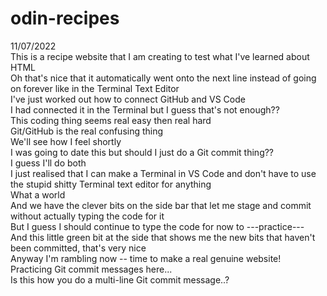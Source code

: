 # odin-recipes
11/07/2022  
This is a recipe website that I am creating to test what I've learned about HTML  
Oh that's nice that it automatically went onto the next line instead of going on forever like in the Terminal Text Editor  
I've just worked out how to connect GitHub and VS Code  
I had connected it in the Terminal but I guess that's not enough??   
This coding thing seems real easy then real hard  
Git/GitHub is the real confusing thing   
We'll see how I feel shortly  
I was going to date this but should I just do a Git commit thing??   
I guess I'll do both  
I just realised that I can make a Terminal in VS Code and don't have to use the stupid shitty Terminal text editor for anything  
What a world  
And we have the clever bits on the side bar that let me stage and commit without actually typing the code for it   
But I guess I should continue to type the code for now to ---practice---  
And this little green bit at the side that shows me the new bits that    haven't been committed, that's very nice   
Anyway I'm rambling now -- time to make a real genuine website!  
Practicing Git commit messages here...   
Is this how you do a multi-line Git commit message..? 